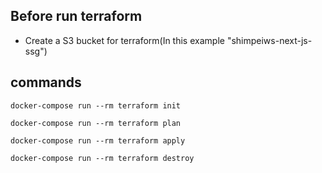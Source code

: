 ## Before run terraform

- Create a S3 bucket for terraform(In this example "shimpeiws-next-js-ssg")

## commands

`docker-compose run --rm terraform init`

`docker-compose run --rm terraform plan`

`docker-compose run --rm terraform apply`

`docker-compose run --rm terraform destroy`
